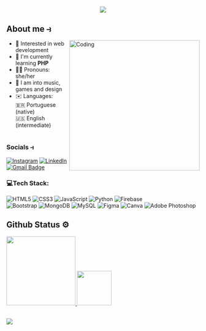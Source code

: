 <h1 align="center">
  <a href="https://git.io/typing-svg">
    <img src="https://readme-typing-svg.herokuapp.com?font=Poppins&weight=500&size=21&pause=100&color=41B883&center=true&width=435&lines=Hey+There!+👋🏻;I'm+Alis!;Welcome+to+my+hubspace!;&center=true&size=25">
  </a>
</h1>

 ## About me ⥽
<img align="right" alt="Coding" width="340" src="https://cdn.dribbble.com/users/1643824/screenshots/3763349/shot1.gif">

  - 💭 Interested in web development<br>
  - 🌱  I'm currently learning **PHP**<br>
  - 🏳‍🌈 Pronouns: she/her<br>
  - 🍵 I am into music, games and design<br>
  - ✉️ Languages:<br>🇧🇷 Portuguese (native)<br>🇺🇸 English (intermediate)<br>
# 
### Socials ⥽
[![Instagram](https://img.shields.io/badge/Instagram-%23E4405F.svg?style=flat-square&logo=Instagram&logoColor=white)](https://www.instagram.com/amortedoelfo/) [![LinkedIn](https://img.shields.io/badge/LinkedIn-%230077B5.svg?style=flat-square&logo=linkedin&logoColor=white)](https://www.linkedin.com/in/alice-moreira-0a9277258/) [![Gmail Badge](https://img.shields.io/badge/-Gmail-c14438?style=flat-square&logo=Gmail&logoColor=white&link=mailto:alice.ayresm@gmail.com)](mailto:alice.ayresm@gmail.com)
<br>

### 💻Tech Stack:
![HTML5](https://img.shields.io/badge/html5-%23E34F26.svg?style=flat-square&logo=html5&logoColor=white) ![CSS3](https://img.shields.io/badge/css3-%231572B6.svg?style=flat-square&logo=css3&logoColor=white) ![JavaScript](https://img.shields.io/badge/javascript-%23323330.svg?style=flat-square&logo=javascript&logoColor=%23F7DF1E)  ![Python](https://img.shields.io/badge/python-3670A0?style=flat-square&logo=python&logoColor=ffdd54) ![Firebase](https://img.shields.io/badge/firebase-%23039BE5.svg?style=flat-square&logo=firebase) <br> ![Bootstrap](https://img.shields.io/badge/bootstrap-%23563D7C.svg?style=flat-square&logo=bootstrap&logoColor=white) ![MongoDB](https://img.shields.io/badge/MongoDB-%234ea94b.svg?style=flat-square&logo=mongodb&logoColor=white) ![MySQL](https://img.shields.io/badge/mysql-%2300f.svg?style=flat-square&logo=mysql&logoColor=white) 	![Figma](https://img.shields.io/badge/figma-%23F24E1E.svg?style=flat-square&logo=figma&logoColor=white) ![Canva](https://img.shields.io/badge/Canva-%2300C4CC.svg?style=flat-square&logo=Canva&logoColor=white) ![Adobe Photoshop](https://img.shields.io/badge/adobephotoshop-%2331A8FF.svg?style=flat-square&logo=adobephotoshop&logoColor=white)
<br>

##
## **Github Status** ⚙
<div align="">
  <a href="https://github.com/IzaacBaptista">
 <img height="180em" src="https://github-readme-stats.vercel.app/api?username=alismoreira&theme=vue&hide_border=false&include_all_commits=false&count_private=false"/>
  <img height="90em" src="https://github-readme-stats.vercel.app/api/top-langs/?username=alismoreira&theme=vue&hide_border=false&include_all_commits=false&count_private=false&layout=compact"/>
</div>
<br>

[![](https://visitcount.itsvg.in/api?id=alismoreira&icon=9&color=3)](https://visitcount.itsvg.in)

